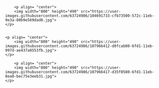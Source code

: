     
    
        <p align= "center">
        <img width="800" height="490" src="https://user-images.githubusercontent.com/63724986/104691733-cfb73500-572c-11eb-9e3a-80b9e569dad0.jpg"> 
    </p>
    
    
    <p align= "center">
        <img width="800" height="490" src="https://user-images.githubusercontent.com/63724986/107966412-d0fcab80-6fd1-11eb-997d-ae437a8553fb.jpg"> 
    </p>
    
        <p align= "center">
        <img width="800" height="490" src="https://user-images.githubusercontent.com/63724986/107966417-d35f0580-6fd1-11eb-8ea0-bec75e3eeb31.jpg"> 
    </p>
